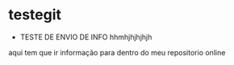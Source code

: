 # testegit

* TESTE DE ENVIO DE INFO
hhmhjhjhjhjh

aqui tem que ir informação para dentro do meu repositorio online
